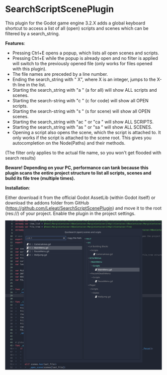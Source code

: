 # SearchScriptScenePlugin

This plugin for the Godot game engine 3.2.X adds a global keyboard shortcut to access a list of all (open) scripts and scenes which can be filtered by a search_string.


**Features**:

- Pressing Ctrl+E opens a popup, which lists all open scenes and scripts.
- Pressing Ctrl+E while the popup is already open and no filter is applied will switch to the previously opened file (only works for files opened with this plugin).
- The file names are preceded by a line number.
- Ending the search_string with \" X\", where X is an integer, jumps to the X-th line in the list.
- Starting the search_string with \"a \" (a for all) will show ALL scripts and scenes.
- Starting the search-string with \"c \" (c for code) will show all OPEN scripts.
- Starting the search-string with \"s \" (s for scene) will show all OPEN scenes.
- Starting the search_string with \"ac \" or \"ca \" will show ALL SCRIPTS.
- Starting the search_string with \"as \" or \"sa \" will show ALL SCENES.
- Opening a script also opens the scene, which the script is attached to. It only works if the script is attached to the scene root. This gives you autocompletion on the Node(Paths) and their methods.

(The filter only applies to the actual file name, so you won't get flooded with search results)

**Beware! Depending on your PC, performance can tank because this plugin scans the entire project structure to list all scripts, scenes and build its file tree (multiple times).** 

**Installation**:

Either download it from the official Godot AssetLib (within Godot itself) or download the addons folder from GitHub (https://github.com/Leleat/SearchScriptScenePlugin) and move it to the root (res://) of your project. Enable the plugin in the project settings.

![Preview](screenshot_preview.png)
